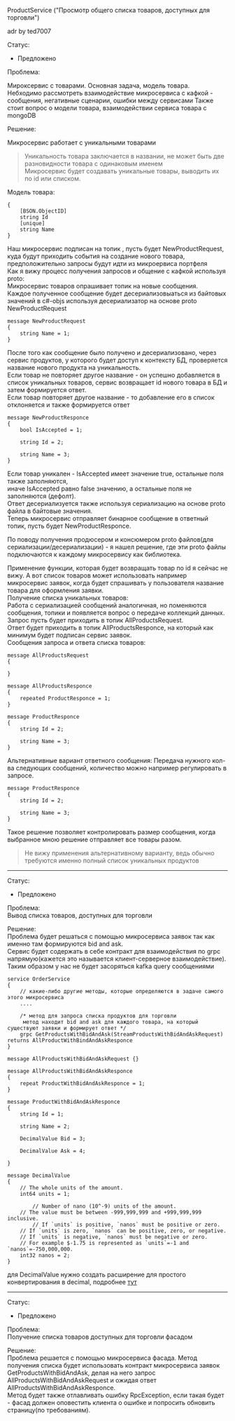 ProductService ("Просмотр общего списка товаров, доступных для торговли")

adr by ted7007

Статус:  
 * Предложено

Проблема:  

Мироксервис с товарами.  Основная задача, модель товара.  
Небходимо рассмотреть взаимодействие микросервиса с кафкой - сообщения, негативные сценарии, ошибки между сервисами
Также стоит вопрос о модели товара, взаимодействии сервиса товара с mongoDB


Решение:

Микросервис работает с уникальными товарами  
  >Уникальность товара заключается в названии, не может быть две разновидности товара с одинаковым именем  
Микросервис будет создавать уникальные товары, выводить их по id или списком.

Модель товара: 

	{
		[BSON.ObjectID]
		string Id
		[unique]
		string Name 
	}
Наш микросервис подписан на топик , пусть будет NewProductRequest, куда будут приходить события на создание нового товара,  
предположительно запросы будут идти из микроервиса портфеля  
Как я вижу процесс получения запросов и общение с кафкой используя proto:  
Микросервис товаров опрашивает топик на новые сообщения.  
Каждое полученное сообщение будет десериализовыаться из байтовых значений в c#-objs используя десериализатор на основе proto NewProductRequest

	message NewProductRequest
	{
		string Name = 1;
	}
После того как сообщение было получено и десериализовано, через сервис продуктов, у которого будет доступ к контексту БД, проверяется название нового продукта на уникальность.  
Если товар не повторяет другое название - он успешно добавляется в список уникальных товаров, сервис возвращает id нового товара в БД и затем формируется ответ.  
Если товар повторяет другое название - то добавление его в список отклоняется и также формируется ответ
	
	message NewProductResponce
	{
		bool IsAccepted = 1;

		string Id = 2;

		string Name = 3;
	}
Если товар уникален - IsAccepted имеет значение true, остальные поля также заполняются,  
иначе IsAccepted равно false значению, а остальные поля не заполняются (дефолт).  
Ответ десериализуется также используя сериализацию на основе proto файла в байтовые значения.  
Теперь микросервис отправляет бинарное сообщение в ответный топик, пусть будет NewProductResponce.   

По поводу получения продюсером и консюмером proto файлов(для сериализации/десериализации) - я нашел решение, где эти proto файлы подключаются к каждому микросервису как библиотека.

Применение функции, которая будет возвращать товар по id я сейчас не вижу. А вот список товаров может использовать например микросервис заявок, когда будет спрашивать у пользователя название товара для оформления заявки.  
Получение списка уникальных товаров:  
Работа с сериализацией сообщений аналогичная, но поменяются сообщения, топики и появляется вопрос о передаче коллекций данных.  
Запрос пусть будет приходить в топик AllProductsRequest.  
Ответ будет приходить в топик AllProductsResponce, на который как минимум будет подписан сервис заявок.  
Сообщения запроса и ответа списка товаров:

	message AllProductsRequest
	{
		
	}
	
	message AllProductsResponce
	{
		repeated ProductResponce = 1;
	}
	
	message ProductResponce
	{
		string Id = 2;

		string Name = 3;
	}
	
Альтернативные вариант ответного сообщения:
Передача нужного кол-ва следующих сообщений, количество можно например регулировать в запросе.

	message ProductResponce
	{
		string Id = 2;

		string Name = 3;
	}
Такое решение позволяет контролировать размер сообщения, когда выбранное мною решение отправляет все товары разом.  
 > Не вижу применения альтернативному варианту, ведь обычно требуются именно полный список уникальных продуктов
---  
Статус:  
 * Предложено

Проблема:  
Вывод списка товаров, доступных для торговли  

Решение:  
Проблема будет решаться с помощью микросервиса заявок так как именно там формируются bid and ask.  
Сервис будет содержать в себе контракт для взаимодействия по grpc напрямую(кажется это называется клиент-серверное взаимодействие).  
Таким образом у нас не будет засоряться kafka query сообщениями

	service OrderService
	{
		// какие-либо другие методы, которые определяются в задаче самого этого микросервиса
		....

		/* метод для запроса списка продуктов для торговли
		 метод находит bid and ask для каждого товара, на который существуют заявки и формирует ответ */
		grpc GetProductsWithBidAndAsk(StreamProductsWithBidAndAskRequest) returns AllProductWithBindAndAskResponce
	}

	message AllProductsWithBidAndAskRequest {}

	message AllProductsWithBidAndAskResponce
	{
		repeat ProductWithBidAndAskResponce = 1;
	}

	message ProductWithBidAndAskResponce
	{
		string Id = 1;

		string Name = 2;

		DecimalValue Bid = 3;

		DecimalValue Ask = 4;

	}
	
	message DecimalValue
	{
		// The whole units of the amount.
		int64 units = 1;
		
	        // Number of nano (10^-9) units of the amount.
  		// The value must be between -999,999,999 and +999,999,999 inclusive.
 	        // If `units` is positive, `nanos` must be positive or zero.
		// If `units` is zero, `nanos` can be positive, zero, or negative.
 		// If `units` is negative, `nanos` must be negative or zero.
  		// For example $-1.75 is represented as `units`=-1 and `nanos`=-750,000,000.
		int32 nanos = 2;
	}
для DecimalValue нужно создать расширение для простого конвертирования в decimal, подробнее [тут](https://visualrecode.com/blog/csharp-decimals-in-grpc/)
	

---
Статус:  
 * Предложено

Проблема:  
Получение списка товаров доступных для торговли фасадом

Решение:  
Проблема решается с помощью микросервиса фасада.
Метод получения списка будет использовать контракт микросервиса заявок GetProductsWithBidAndAsk, делая на него запрос AllProductsWithBidAndAskRequest 
и ожидая ответ AllProductsWithBidAndAskResponce.  
Метод будет также отлавливать ошибку RpcException, если такая будет - фасад должен оповестить клиента о ошибке и попросить обновить страницу(по требованиям).
